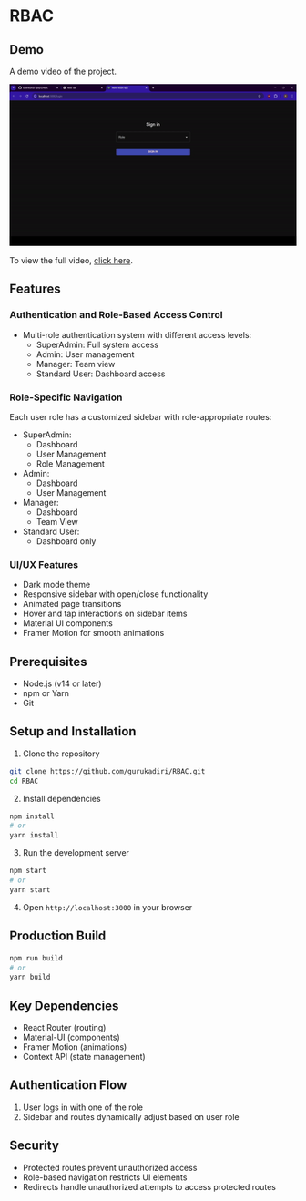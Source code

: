 # RBAC

## Demo

A demo video of the project.

![RBAC Demo Preview](https://github.com/gurukadiri/RBAC/blob/main/Kadiri-RBAC.gif)

To view the full video, [click here](https://github.com/gurukadiri/RBAC/blob/main/Kadiri-RBAC.mp4).


## Features

### Authentication and Role-Based Access Control
- Multi-role authentication system with different access levels:
  - SuperAdmin: Full system access
  - Admin: User management 
  - Manager: Team view
  - Standard User: Dashboard access

### Role-Specific Navigation
Each user role has a customized sidebar with role-appropriate routes:
- SuperAdmin: 
  - Dashboard
  - User Management
  - Role Management
- Admin:
  - Dashboard
  - User Management
- Manager:
  - Dashboard
  - Team View
- Standard User:
  - Dashboard only

### UI/UX Features
- Dark mode theme
- Responsive sidebar with open/close functionality
- Animated page transitions
- Hover and tap interactions on sidebar items
- Material UI components
- Framer Motion for smooth animations

## Prerequisites

- Node.js (v14 or later)
- npm or Yarn
- Git

## Setup and Installation

1. Clone the repository
```bash
git clone https://github.com/gurukadiri/RBAC.git
cd RBAC
```

2. Install dependencies
```bash
npm install
# or
yarn install
```

3. Run the development server
```bash
npm start
# or
yarn start
```

4. Open `http://localhost:3000` in your browser

## Production Build

```bash
npm run build
# or
yarn build
```

## Key Dependencies
- React Router (routing)
- Material-UI (components)
- Framer Motion (animations)
- Context API (state management)

## Authentication Flow
1. User logs in with one of the role
2. Sidebar and routes dynamically adjust based on user role

## Security
- Protected routes prevent unauthorized access
- Role-based navigation restricts UI elements
- Redirects handle unauthorized attempts to access protected routes
